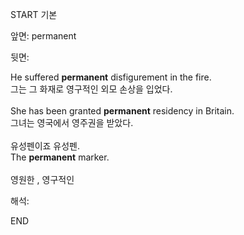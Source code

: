 START
기본

앞면:
permanent


뒷면:
<div>He suffered <strong>permanent</strong> disfigurement in the fire. </div><div><div>그는 그 화재로 영구적인 외모 손상을 입었다.<br><br><div>She has been granted <strong>permanent</strong> residency in Britain. </div><div><div>그녀는 영국에서 영주권을 받았다.<br><br><div><div>유성펜이죠 유성펜.</div></div><div><div>The <strong>permanent</strong> marker.<br><br>영원한 , 영구적인</div></div></div></div></div></div>


해석:

END